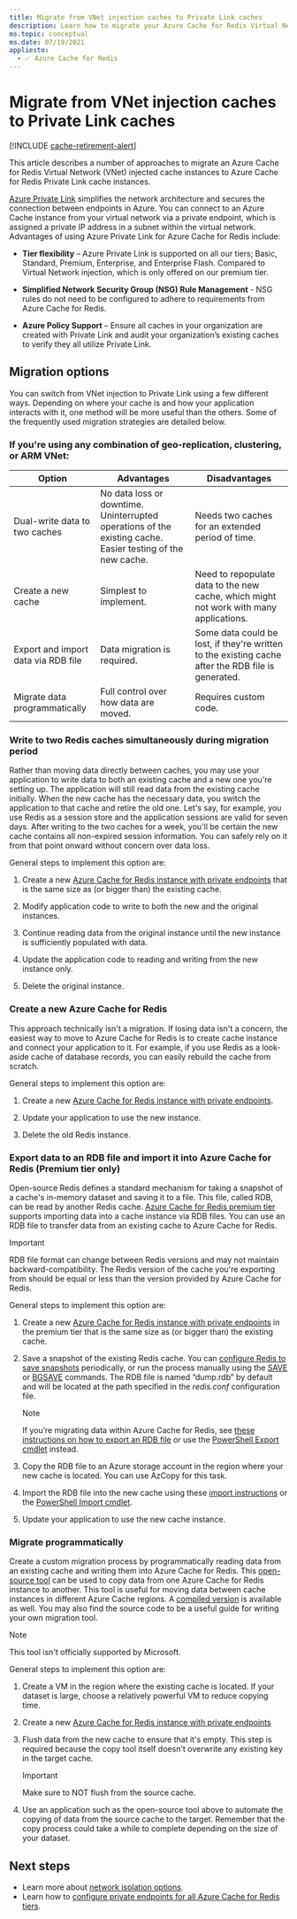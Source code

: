 ```yaml
---
title: Migrate from VNet injection caches to Private Link caches
description: Learn how to migrate your Azure Cache for Redis Virtual Network (VNet) caches to Private Link caches.
ms.topic: conceptual
ms.date: 07/19/2021
appliesto:
  - ✅ Azure Cache for Redis
---
```


# Migrate from VNet injection caches to Private Link caches

[!INCLUDE [cache-retirement-alert](includes/cache-retirement-alert.md)]

This article describes a number of approaches to migrate an Azure Cache for Redis Virtual Network (VNet) injected cache instances to Azure Cache for Redis Private Link cache instances. 

[Azure Private Link](../private-link/private-link-overview.md) simplifies the network architecture and secures the connection between endpoints in Azure. You can connect to an Azure Cache instance from your virtual network via a private endpoint, which is assigned a private IP address in a subnet within the virtual network. Advantages of using Azure Private Link for Azure Cache for Redis include: 

* **Tier flexibility** – Azure Private Link is supported on all our tiers; Basic, Standard, Premium, Enterprise, and Enterprise Flash. Compared to Virtual Network injection, which is only offered on our premium tier.   

* **Simplified Network Security Group (NSG) Rule Management** - NSG rules do not need to be configured to adhere to requirements from Azure Cache for Redis.

* **Azure Policy Support** – Ensure all caches in your organization are created with Private Link and audit your organization’s existing caches to verify they all utilize Private Link.

## Migration options

You can switch from VNet injection to Private Link using a few different ways. Depending on where your cache is and how your application interacts with it, one method will be more useful than the others. Some of the frequently used migration strategies are detailed below. 

### If you're using any combination of geo-replication, clustering, or ARM VNet:

   | Option       | Advantages | Disadvantages |
   | ------------ | ---------- | ------------- |
   | Dual-write data to two caches | No data loss or downtime. Uninterrupted operations of the existing cache. Easier testing of the new cache. | Needs two caches for an extended period of time. | 
   | Create a new cache | Simplest to implement. | Need to repopulate data to the new cache, which might not work with many applications. |
   | Export and import data via RDB file | Data migration is required. | Some data could be lost, if they're written to the existing cache after the RDB file is generated. | 
   | Migrate data programmatically | Full control over how data are moved. | Requires custom code. | 

### Write to two Redis caches simultaneously during migration period

Rather than moving data directly between caches, you may use your application to write data to both an existing cache and a new one you're setting up. The application will still read data from the existing cache initially. When the new cache has the necessary data, you switch the application to that cache and retire the old one. Let's say, for example, you use Redis as a session store and the application sessions are valid for seven days. After writing to the two caches for a week, you'll be certain the new cache contains all non-expired session information. You can safely rely on it from that point onward without concern over data loss.

General steps to implement this option are:

1. Create a new [Azure Cache for Redis instance with private endpoints](cache-private-link.md) that is the same size as (or bigger than) the existing cache.

2. Modify application code to write to both the new and the original instances.

3. Continue reading data from the original instance until the new instance is sufficiently populated with data.

4. Update the application code to reading and writing from the new instance only.

5. Delete the original instance.

### Create a new Azure Cache for Redis

This approach technically isn't a migration. If losing data isn't a concern, the easiest way to move to Azure Cache for Redis is to create cache instance and connect your application to it. For example, if you use Redis as a look-aside cache of database records, you can easily rebuild the cache from scratch.

General steps to implement this option are:

1. Create a new [Azure Cache for Redis instance with private endpoints](cache-private-link.md).

2. Update your application to use the new instance.

3. Delete the old Redis instance.

### Export data to an RDB file and import it into Azure Cache for Redis (Premium tier only)

Open-source Redis defines a standard mechanism for taking a snapshot of a cache's in-memory dataset and saving it to a file. This file, called RDB, can be read by another Redis cache. [Azure Cache for Redis premium tier](cache-overview.md#service-tiers) supports importing data into a cache instance via RDB files. You can use an RDB file to transfer data from an existing cache to Azure Cache for Redis.

> [!IMPORTANT]
> RDB file format can change between Redis versions and may not maintain backward-compatibility. The Redis version of the cache you're exporting from should be equal or less than the version provided by Azure Cache for Redis.
>

General steps to implement this option are:

1. Create a new [Azure Cache for Redis instance with private endpoints](cache-private-link.md) in the premium tier that is the same size as (or bigger than) the existing cache.

2. Save a snapshot of the existing Redis cache. You can [configure Redis to save snapshots](https://redis.io/topics/persistence) periodically, or run the process manually using the [SAVE](https://redis.io/commands/save) or [BGSAVE](https://redis.io/commands/bgsave) commands. The RDB file is named “dump.rdb” by default and will be located at the path specified in the *redis.conf* configuration file.

    > [!NOTE]
    > If you’re migrating data within Azure Cache for Redis, see [these instructions on how to export an RDB file](cache-how-to-import-export-data.md) or use the [PowerShell Export cmdlet](/powershell/module/az.rediscache/export-azrediscache) instead.
    >

3. Copy the RDB file to an Azure storage account in the region where your new cache is located. You can use AzCopy for this task.

4. Import the RDB file into the new cache using these [import instructions](cache-how-to-import-export-data.md) or the [PowerShell Import cmdlet](/powershell/module/az.rediscache/import-azrediscache).

5. Update your application to use the new cache instance.

### Migrate programmatically

Create a custom migration process by programmatically reading data from an existing cache and writing them into Azure Cache for Redis. This [open-source tool](https://github.com/deepakverma/redis-copy) can be used to copy data from one Azure Cache for Redis instance to another. This tool is useful for moving data between cache instances in different Azure Cache regions. A [compiled version](https://github.com/deepakverma/redis-copy/releases/download/alpha/Release.zip) is available as well. You may also find the source code to be a useful guide for writing your own migration tool.

> [!NOTE]
> This tool isn't officially supported by Microsoft. 
>

General steps to implement this option are:

1. Create a VM in the region where the existing cache is located. If your dataset is large, choose a relatively powerful VM to reduce copying time.

2. Create a new [Azure Cache for Redis instance with private endpoints](cache-private-link.md)

3. Flush data from the new cache to ensure that it's empty. This step is required because the copy tool itself doesn't overwrite any existing key in the target cache.

    > [!IMPORTANT]
    > Make sure to NOT flush from the source cache.
    >

4. Use an application such as the open-source tool above to automate the copying of data from the source cache to the target. Remember that the copy process could take a while to complete depending on the size of your dataset.


## Next steps
* Learn more about [network isolation options](cache-network-isolation.md). 
* Learn how to [configure private endpoints for all Azure Cache for Redis tiers](cache-private-link.md).